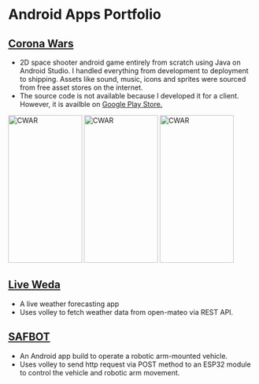 # Android Apps Portfolio

## [Corona Wars](https://play.google.com/store/apps/details?id=com.xploore.coronawars&hl=en_US)
- 2D space shooter android game entirely from scratch using Java on Android Studio. I handled everything from development to deployment to shipping. Assets like sound, music, icons and sprites were sourced from free asset stores on the internet.
- The source code is not available because I developed it for a client. However, it is availble on [Google Play Store.](https://play.google.com/store/apps/details?id=com.xploore.coronawars&hl=en_US)
<img src="https://nahiim.github.io/vids/cwar1.png" alt="CWAR" width="150" height="300">
<img src="https://nahiim.github.io/vids/cwar3.png" alt="CWAR" width="150" height="300">
<img src="https://nahiim.github.io/vids/cwar2.png" alt="CWAR" width="150" height="300">

## [Live Weda](https://github.com/nahiim/android_portfolio/apps/live_weda)
- A live weather forecasting app
- Uses volley to fetch weather data from open-mateo via REST API.

## [SAFBOT](https://github.com/nahiim/android_portfolio/apps/safbot)
- An Android app build to operate a robotic arm-mounted vehicle.
- Uses volley to send http request via POST method to an ESP32 module to control the vehicle and robotic arm movement.




